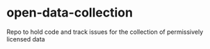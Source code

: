 # open-data-collection
Repo to hold code and track issues for the collection of permissively licensed data

